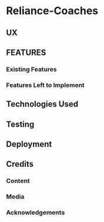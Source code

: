 # Reliance-Coaches
## UX
## FEATURES
### Existing Features
### Features Left to Implement
## Technologies Used
## Testing
## Deployment
## Credits
### Content
### Media
### Acknowledgements
